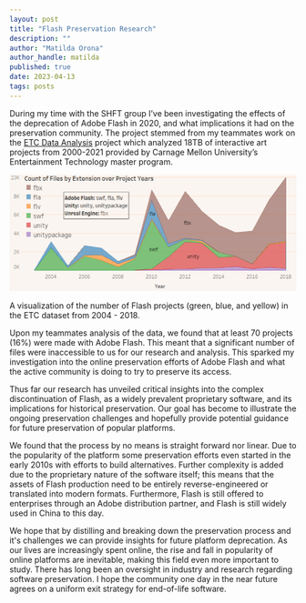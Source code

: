 ```yaml
---
layout: post
title: "Flash Preservation Research"
description: ""
author: "Matilda Orona"
author_handle: matilda
published: true
date: 2023-04-13
tags: posts
---
```


During my time with the SHFT group I’ve been investigating the effects of the deprecation of Adobe Flash in 2020, and what implications it had on the preservation community. The project stemmed from my teammates work on the [ETC Data Analysis] project which analyzed 18TB of interactive art projects from 2000-2021 provided by Carnage Mellon University’s Entertainment Technology master program.

<div style="text-align: center">
    <img src="/assets/images/blog/flash_project_graph.png" style="text-align: center; height: 205.00px; width:558.00px;"/>
</div>

A visualization of the number of Flash projects (green, blue, and yellow) in the ETC dataset from 2004 - 2018.

Upon my teammates analysis of the data, we found that at least 70 projects (16%) were made with Adobe Flash. This meant that a significant number of files were inaccessible to us for our research and analysis. This sparked my investigation into the online preservation efforts of Adobe Flash and what the active community is doing to try to preserve its access.

Thus far our research has unveiled critical insights into the complex discontinuation of Flash, as a widely prevalent proprietary software, and its implications for historical preservation. Our goal has become to illustrate the ongoing preservation challenges and hopefully provide potential guidance for future preservation of popular platforms.

We found that the process by no means is straight forward nor linear. Due to the popularity of the platform some preservation efforts even started in the early 2010s with efforts to build alternatives. Further complexity is added due to the proprietary nature of the software itself; this means that the assets of Flash production need to be entirely reverse-engineered or translated into modern formats. Furthermore, Flash is still offered to enterprises through an Adobe distribution partner, and Flash is still widely used in China to this day.

We hope that by distilling and breaking down the preservation process and it's challenges we can provide insights for future platform deprecation. As our lives are increasingly spent online, the rise and fall in popularity of online platforms are inevitable, making this field even more important to study. There has long been an oversight in industry and research regarding software preservation. I hope the community one day in the near future agrees on a uniform exit strategy for end-of-life software.

[etc data analysis]: /pages/projects/2022-05-12-etc-data-analysis
